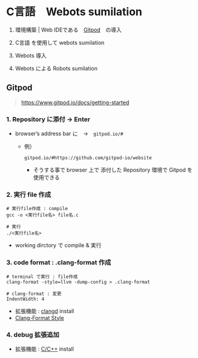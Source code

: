 # C言語　Webots sumilation
1. 環境構築 | Web IDEである　[Gitpod](https://www.gitpod.io/docs/getting-started)　の導入

2. C言語 を使用して webots sumilation

3. Webots 導入

4. Webots による Robots sumilation

## Gitpod
> https://www.gitpod.io/docs/getting-started
### 1. Repository に添付 -> Enter
- browser’s address bar に　->　`gitpod.io/#`

  - 例）
    ```
    gitpod.io/#https://github.com/gitpod-io/website
    ```
    - そうする事で browser 上で 添付した Repository 環境で Gitpod を使用できる

### 2. 実行 file 作成

    # 実行file作成 : compile
    gcc -o <実行file名> file名.c

    # 実行
    ./<実行file名>
- working dirctory で compile & 実行

### 3. code format : .clang-format 作成

    # terminal で実行 : file作成
    clang-format -style=llvm -dump-config > .clang-format

    # clang-format : 変更
    IndentWidth: 4
- 拡張機能 : [clangd](https://marketplace.visualstudio.com/items?itemName=llvm-vs-code-extensions.vscode-clangd) install
- [Clang-Format Style](https://clang.llvm.org/docs/ClangFormatStyleOptions.html)

### 4. debug 拡張追加
- 拡張機能 : [C/C++](https://marketplace.visualstudio.com/items?itemName=ms-vscode.cpptools) install
